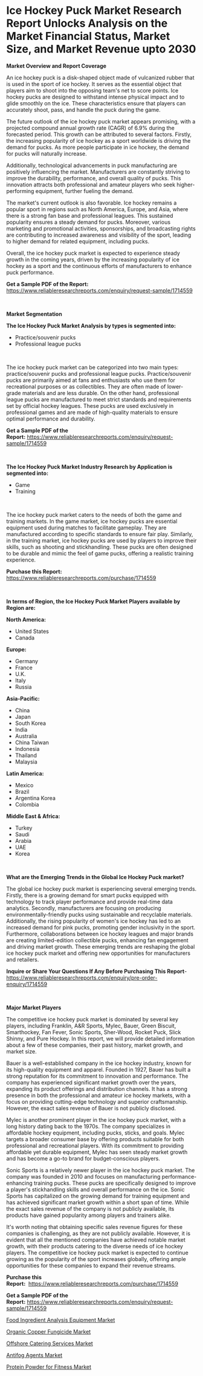<p><h1>Ice Hockey Puck Market Research Report Unlocks Analysis on the Market Financial Status, Market Size, and Market Revenue upto 2030</h1></p><p><strong>Market Overview and Report Coverage</strong></p>
<p><p>An ice hockey puck is a disk-shaped object made of vulcanized rubber that is used in the sport of ice hockey. It serves as the essential object that players aim to shoot into the opposing team's net to score points. Ice hockey pucks are designed to withstand intense physical impact and to glide smoothly on the ice. These characteristics ensure that players can accurately shoot, pass, and handle the puck during the game.</p><p>The future outlook of the ice hockey puck market appears promising, with a projected compound annual growth rate (CAGR) of 6.9% during the forecasted period. This growth can be attributed to several factors. Firstly, the increasing popularity of ice hockey as a sport worldwide is driving the demand for pucks. As more people participate in ice hockey, the demand for pucks will naturally increase.</p><p>Additionally, technological advancements in puck manufacturing are positively influencing the market. Manufacturers are constantly striving to improve the durability, performance, and overall quality of pucks. This innovation attracts both professional and amateur players who seek higher-performing equipment, further fueling the demand.</p><p>The market's current outlook is also favorable. Ice hockey remains a popular sport in regions such as North America, Europe, and Asia, where there is a strong fan base and professional leagues. This sustained popularity ensures a steady demand for pucks. Moreover, various marketing and promotional activities, sponsorships, and broadcasting rights are contributing to increased awareness and visibility of the sport, leading to higher demand for related equipment, including pucks.</p><p>Overall, the ice hockey puck market is expected to experience steady growth in the coming years, driven by the increasing popularity of ice hockey as a sport and the continuous efforts of manufacturers to enhance puck performance.</p></p>
<p><strong>Get a Sample PDF of the Report:</strong> <a href="https://www.reliableresearchreports.com/enquiry/request-sample/1714559">https://www.reliableresearchreports.com/enquiry/request-sample/1714559</a></p>
<p>&nbsp;</p>
<p><strong>Market Segmentation</strong></p>
<p><strong>The Ice Hockey Puck Market Analysis by types is segmented into:</strong></p>
<p><ul><li>Practice/souvenir pucks</li><li>Professional league pucks</li></ul></p>
<p>&nbsp;</p>
<p><p>The ice hockey puck market can be categorized into two main types: practice/souvenir pucks and professional league pucks. Practice/souvenir pucks are primarily aimed at fans and enthusiasts who use them for recreational purposes or as collectibles. They are often made of lower-grade materials and are less durable. On the other hand, professional league pucks are manufactured to meet strict standards and requirements set by official hockey leagues. These pucks are used exclusively in professional games and are made of high-quality materials to ensure optimal performance and durability.</p></p>
<p><strong>Get a Sample PDF of the Report:</strong>&nbsp;<a href="https://www.reliableresearchreports.com/enquiry/request-sample/1714559">https://www.reliableresearchreports.com/enquiry/request-sample/1714559</a></p>
<p>&nbsp;</p>
<p><strong>The Ice Hockey Puck Market Industry Research by Application is segmented into:</strong></p>
<p><ul><li>Game</li><li>Training</li></ul></p>
<p>&nbsp;</p>
<p><p>The ice hockey puck market caters to the needs of both the game and training markets. In the game market, ice hockey pucks are essential equipment used during matches to facilitate gameplay. They are manufactured according to specific standards to ensure fair play. Similarly, in the training market, ice hockey pucks are used by players to improve their skills, such as shooting and stickhandling. These pucks are often designed to be durable and mimic the feel of game pucks, offering a realistic training experience.</p></p>
<p><strong>Purchase this Report:</strong>&nbsp; <a href="https://www.reliableresearchreports.com/purchase/1714559">https://www.reliableresearchreports.com/purchase/1714559</a></p>
<p>&nbsp;</p>
<p><strong>In terms of Region, the Ice Hockey Puck Market Players available by Region are:</strong></p>
<p>
    <p> <strong> North America: </strong>
        <ul>
            <li>United States</li>
            <li>Canada</li>
        </ul>
        </p> 
    <p> <strong> Europe: </strong>
        <ul>
            <li>Germany</li>
            <li>France</li>
            <li>U.K.</li>
            <li>Italy</li>
            <li>Russia</li>
        </ul>
        </p> 
    <p> <strong> Asia-Pacific: </strong>
        <ul>
            <li>China</li>
            <li>Japan</li>
            <li>South Korea</li>
            <li>India</li>
            <li>Australia</li>
            <li>China Taiwan</li>
            <li>Indonesia</li>
            <li>Thailand</li>
            <li>Malaysia</li>
        </ul>
        </p> 
    <p> <strong> Latin America: </strong>
        <ul>
            <li>Mexico</li>
            <li>Brazil</li>
            <li>Argentina Korea</li>
            <li>Colombia</li>
        </ul>
        </p> 
    <p> <strong> Middle East & Africa: </strong>
        <ul>
            <li>Turkey</li>
            <li>Saudi</li>
            <li>Arabia</li>
            <li>UAE</li>
            <li>Korea</li>
        </ul>
    </p>
    </p>
<p>&nbsp;</p>
<p><strong>What are the Emerging Trends in the Global Ice Hockey Puck market?</strong></p>
<p><p>The global ice hockey puck market is experiencing several emerging trends. Firstly, there is a growing demand for smart pucks equipped with technology to track player performance and provide real-time data analytics. Secondly, manufacturers are focusing on producing environmentally-friendly pucks using sustainable and recyclable materials. Additionally, the rising popularity of women's ice hockey has led to an increased demand for pink pucks, promoting gender inclusivity in the sport. Furthermore, collaborations between ice hockey leagues and major brands are creating limited-edition collectible pucks, enhancing fan engagement and driving market growth. These emerging trends are reshaping the global ice hockey puck market and offering new opportunities for manufacturers and retailers.</p></p>
<p><strong>Inquire or Share Your Questions If Any Before Purchasing This Report</strong>- <a href="https://www.reliableresearchreports.com/enquiry/pre-order-enquiry/1714559">https://www.reliableresearchreports.com/enquiry/pre-order-enquiry/1714559</a></p>
<p>&nbsp;</p>
<p><strong>Major Market Players</strong></p>
<p><p>The competitive ice hockey puck market is dominated by several key players, including Franklin, A&R Sports, Mylec, Bauer, Green Biscuit, Smarthockey, Fan Fever, Sonic Sports, Sher-Wood, Rocket Puck, Slick Shinny, and Pure Hockey. In this report, we will provide detailed information about a few of these companies, their past history, market growth, and market size.</p><p>Bauer is a well-established company in the ice hockey industry, known for its high-quality equipment and apparel. Founded in 1927, Bauer has built a strong reputation for its commitment to innovation and performance. The company has experienced significant market growth over the years, expanding its product offerings and distribution channels. It has a strong presence in both the professional and amateur ice hockey markets, with a focus on providing cutting-edge technology and superior craftsmanship. However, the exact sales revenue of Bauer is not publicly disclosed.</p><p>Mylec is another prominent player in the ice hockey puck market, with a long history dating back to the 1970s. The company specializes in affordable hockey equipment, including pucks, sticks, and goals. Mylec targets a broader consumer base by offering products suitable for both professional and recreational players. With its commitment to providing affordable yet durable equipment, Mylec has seen steady market growth and has become a go-to brand for budget-conscious players.</p><p>Sonic Sports is a relatively newer player in the ice hockey puck market. The company was founded in 2010 and focuses on manufacturing performance-enhancing training pucks. These pucks are specifically designed to improve a player's stickhandling skills and overall performance on the ice. Sonic Sports has capitalized on the growing demand for training equipment and has achieved significant market growth within a short span of time. While the exact sales revenue of the company is not publicly available, its products have gained popularity among players and trainers alike.</p><p>It's worth noting that obtaining specific sales revenue figures for these companies is challenging, as they are not publicly available. However, it is evident that all the mentioned companies have achieved notable market growth, with their products catering to the diverse needs of ice hockey players. The competitive ice hockey puck market is expected to continue growing as the popularity of the sport increases globally, offering ample opportunities for these companies to expand their revenue streams.</p></p>
<p><strong>Purchase this Report:</strong>&nbsp;&nbsp;<a href="https://www.reliableresearchreports.com/purchase/1714559">https://www.reliableresearchreports.com/purchase/1714559</a></p>
<p></p>
<p><strong>Get a Sample PDF of the Report:</strong>&nbsp;<a href="https://www.reliableresearchreports.com/enquiry/request-sample/1714559">https://www.reliableresearchreports.com/enquiry/request-sample/1714559</a></p>
<p><p><a href="https://github.com/kholmovskayalyudmila/Market-Research-Report-List-1/blob/main/food-ingredient-analysis-equipment-market.md">Food Ingredient Analysis Equipment Market</a></p><p><a href="https://medium.com/@avarobertson1969/organic-copper-fungicide-market-analysis-and-sze-forecasted-for-period-from-2023-to-2030-b1c9a9fabd59">Organic Copper Fungicide Market</a></p><p><a href="https://github.com/zebdakicsin/Market-Research-Report-List-1/blob/main/offshore-catering-services-market.md">Offshore Catering Services Market</a></p><p><a href="https://www.linkedin.com/pulse/antifog-agents-market-share-amp-new-trends-analysis-report-hzipe/">Antifog Agents Market</a></p><p><a href="https://medium.com/@dianafisher1927/protein-powder-for-fitness-market-size-cagr-trends-2024-2030-29ff1fc05dde">Protein Powder for Fitness Market</a></p></p>